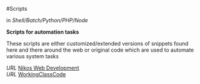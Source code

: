 #Scripts

in *Shell/Batch/Python/PHP/Node*

__Scripts for automation tasks__

These scripts are either customized/extended versions of snippets found here and there around the web or original code
which are used to automate various system tasks

*URL* [Nikos Web Development](http://nikos-web-development.netai.net/ "Nikos Web Development")  
*URL* [WorkingClassCode](http://workingclasscode.uphero.com/ "Working Class Code")  


